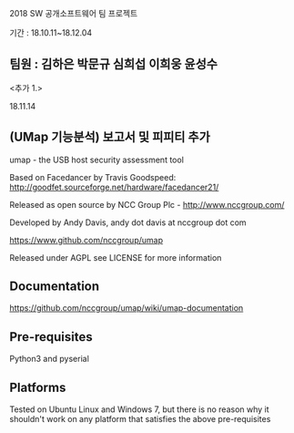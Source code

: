 2018 SW 공개소프트웨어 팀 프로젝트

기간 : 18.10.11~18.12.04

팀원 : 김하은 박문규 심희섭 이희웅 윤성수
-----------------------------------------------------------------------------------------------
<추가 1.>

18.11.14


(UMap 기능분석) 보고서  및 피피티 추가
------------------------------------------------------------------------------------------------
umap - the USB host security assessment tool 

Based on Facedancer by Travis Goodspeed:
http://goodfet.sourceforge.net/hardware/facedancer21/

Released as open source by NCC Group Plc - http://www.nccgroup.com/

Developed by Andy Davis, andy dot davis at nccgroup dot com

https://www.github.com/nccgroup/umap

Released under AGPL see LICENSE for more information

## Documentation

https://github.com/nccgroup/umap/wiki/umap-documentation

## Pre-requisites

Python3 and pyserial

## Platforms

Tested on Ubuntu Linux and Windows 7, but there is no reason why it shouldn't work on any platform that satisfies the above pre-requisites
